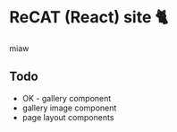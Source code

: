 # ReCAT (React) site 🐈

miaw

## Todo

- OK - gallery component
- gallery image component
- page layout components
